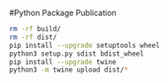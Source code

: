 #Python Package Publication

```bash
rm -rf build/
rm -rf dist/
pip install --upgrade setuptools wheel
python3 setup.py sdist bdist_wheel
pip install --upgrade twine
python3 -m twine upload dist/*
```
